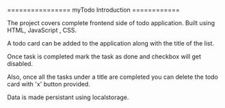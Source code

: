 ================ myTodo Introduction ============

The project covers complete frontend side of todo application.
Built using HTML, JavaScript , CSS.

A todo card can be added to the application along with the title of the list.

Once task is completed mark the task as done and checkbox will get disabled.

Also, once all the tasks under a title are completed you can delete the todo card with 'x' button provided.

Data is made persistant using localstorage.







